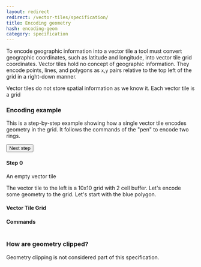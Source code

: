 ```yaml
---
layout: redirect
redirect: /vector-tiles/specification/
title: Encoding geometry
hash: encoding-geom
category: specification
---
```


To encode geographic information into a vector tile a tool must convert geographic coordinates, such as latitude and longitude, into vector tile grid coordinates. Vector tiles hold no concept of geographic information. They encode points, lines, and polygons as `x`,`y` pairs relative to the top left of the grid in a right-down manner.

Vector tiles do not store spatial information as we know it. Each vector tile is a grid

<div id="js-example-encoding" class="js-example clearfix bleed-section">
  <div class="js-example-header">
    <h3>Encoding example</h3>
    <p>This is a step-by-step example showing how a single vector tile encodes geometry in the grid. It follows the commands of the "pen" to encode two rings.</p>
  </div>

  <div class="js-example-body">
    <div id="vt-info" class="col6 pad1x">
      <button id="vt-next" class="button fill-green rcon next fr">Next step</button>
      <h4 id="vt-title">Step 0</h4>
      <p id="vt-command">An empty vector tile</p>
      <p id="vt-description">The vector tile to the left is a 10x10 grid with 2 cell buffer. Let's encode some geometry to the grid. Let's start with the <span class="poly blue">blue polygon</span>.</p>
    </div>
    <div id="visuals" class="col3">
      <h4>Vector Tile Grid</h4>
      <canvas id="grid"></canvas>
    </div>
    <div class="col3">
      <h4>Commands</h4>
      <pre><code id="vt-command-steps"></code></pre>
    </div>
  </div>
</div>

<div id="js-example-encoding2" class="js-example clearfix">

</div>

### How are geometry clipped?

Geometry clipping is not considered part of this specification. 

<script src="{{site.baseurl}}/js/site.js"></script>